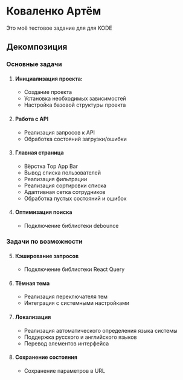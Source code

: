 # Коваленко Артём

Это моё тестовое задание для для KODE

## Декомпозиция

### Основные задачи

1. #### Инициализация проекта:
    - Создание проекта
    - Установка необходимых зависимостей
    - Настройка базовой структуры проекта
2. #### Работа с API
    - Реализация запросов к API
    - Обработка состояний загрузки/ошибки
3. #### Главная страница
    - Вёрстка Top App Bar
    - Вывод списка пользователей
    - Реализация фильтрации
    - Реализация сортировки списка
    - Адаптивная сетка сотрудников
    - Обработка пустых состояний и ошибок
4. #### Оптимизация поиска
    - Подключение библиотеки debounce

### Задачи по возможности
5. #### Кэширование запросов
    - Подключение библиотеки React Query
6. #### Тёмная тема
    - Реализация переключателя тем
    - Интеграция с системными настройками
7. #### Локализация
    - Реализация автоматического определения языка системы
    - Поддержка русского и английского языков
    - Перевод элементов интерфейса
8. #### Сохранение состояния
    - Сохранение параметров в URL
